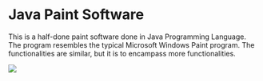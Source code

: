 # Java Paint Software

This is a half-done paint software done in Java Programming Language.
The program resembles the typical Microsoft Windows Paint program. The functionalities are similar, but it is to encampass more functionalities.

![](https://github.com/gitaumoses4/Paint/blob/master/screenshots/Screenshot%20from%202017-04-28%2016-52-17.png?raw=true)
